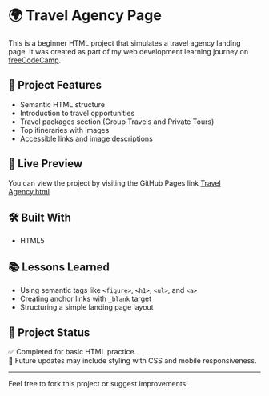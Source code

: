 # 🌍 Travel Agency Page

This is a beginner HTML project that simulates a travel agency landing page. It was created as part of my web development learning journey on [freeCodeCamp](https://www.freecodecamp.org).

## 🧳 Project Features

- Semantic HTML structure
- Introduction to travel opportunities
- Travel packages section (Group Travels and Private Tours)
- Top itineraries with images
- Accessible links and image descriptions

## 🔗 Live Preview

You can view the project by visiting the GitHub Pages link [Travel Agency.html](https://github.com/SolSanders-0/Travel-Agency-Page/blob/main/TravelAgency.html)

## 🛠️ Built With

- HTML5

## 📚 Lessons Learned

- Using semantic tags like `<figure>`, `<h1>`, `<ul>`, and `<a>`
- Creating anchor links with `_blank` target
- Structuring a simple landing page layout

## 📁 Project Status

✅ Completed for basic HTML practice.  
🚧 Future updates may include styling with CSS and mobile responsiveness.

---

Feel free to fork this project or suggest improvements!

